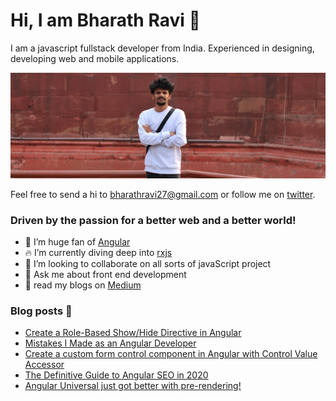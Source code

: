 # Hi, I am Bharath Ravi 🌟

I am a javascript fullstack developer from India. Experienced in designing, developing web and mobile applications.

<img src="https://raw.githubusercontent.com/BharathRavi27/BharathRavi27/master/bharath.jpeg" alt="banner of bharath ravi, frontend developer">

Feel free to send a hi to <bharathravi27@gmail.com> or follow me on [twitter](https://twitter.com/_bharath_ravi).

### Driven by the passion for a better web and a better world!

- 🔭 I’m huge fan of [Angular](https://angular.io)
- 🔥 I’m currently diving deep into [rxjs](RxJSrxjs-dev.firebaseapp.com)
- 👯 I’m looking to collaborate on all sorts of javaScript project
- 💬 Ask me about front end development
- 📃 read my blogs on [Medium](https://medium.com/@bharathravi27)

### Blog posts 📕

<!-- BLOG-POST-LIST:START -->
- [Create a Role-Based Show/Hide Directive in Angular](https://medium.com/better-programming/create-a-role-based-show-hide-directive-in-angular-8d83fca2eb69?source=rss-d3cb98938cdc------2)
- [Mistakes I Made as an Angular Developer](https://levelup.gitconnected.com/mistakes-i-made-as-an-angular-developer-509277d60a10?source=rss-d3cb98938cdc------2)
- [Create a custom form control component in Angular with Control Value Accessor](https://medium.com/javascript-in-plain-english/create-a-custom-form-control-component-in-angular-with-control-value-accessor-807f1304bcd7?source=rss-d3cb98938cdc------2)
- [The Definitive Guide to Angular SEO in 2020](https://medium.com/better-programming/the-definitive-guide-to-angular-seo-in-2020-6f3562e110b7?source=rss-d3cb98938cdc------2)
- [Angular Universal just got better with pre-rendering!](https://medium.com/@bharathravi27/angular-universal-just-got-better-with-pre-rendering-1304b3ee1bd2?source=rss-d3cb98938cdc------2)
<!-- BLOG-POST-LIST:END -->

